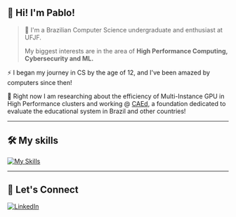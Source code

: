 ## 👋 Hi! I'm <strong>Pablo!</strong>

> 🚀 I'm a Brazilian Computer Science undergraduate and enthusiast at UFJF.
>
> My biggest interests are in the area of **High Performance Computing, Cybersecurity and ML.**

⚡ I began my journey in CS by the age of 12, and I've been amazed by computers since then!

🔭 Right now I am researching about the efficiency of Multi-Instance GPU in High Performance clusters and working @ [CAEd](https://fundacaocaed.org.br/), a foundation dedicated to evaluate the educational system in Brazil and other countries!

---

## 🛠️ My skills

[![My Skills](https://skillicons.dev/icons?i=c,cpp,python,django,js,html,css,ts,nextjs,php,mysql,java,go,git,docker)](https://skillicons.dev)

---

## 🤝 Let's Connect
[![LinkedIn](https://skillicons.dev/icons?i=linkedin)](https://www.linkedin.com/in/pablo-silva-de-faria-29803a325)
